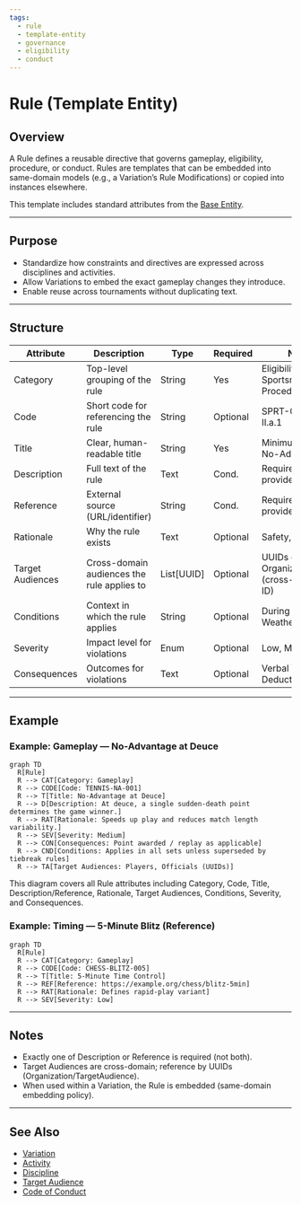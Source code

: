 ```yaml
---
tags:
  - rule
  - template-entity
  - governance
  - eligibility
  - conduct
---
```


# Rule (Template Entity)

## Overview

A Rule defines a reusable directive that governs gameplay, eligibility, procedure, or conduct. Rules are templates that can be embedded into same-domain models (e.g., a Variation’s Rule Modifications) or copied into instances elsewhere.

This template includes standard attributes from the [Base Entity](../../../foundation/base_entity.md).

---

## Purpose

- Standardize how constraints and directives are expressed across disciplines and activities.
- Allow Variations to embed the exact gameplay changes they introduce.
- Enable reuse across tournaments without duplicating text.

---

## Structure

| Attribute            | Description                                                                                           | Type        | Required | Notes / Example                                                                 |
| -------------------- | ----------------------------------------------------------------------------------------------------- | ----------- | -------- | ------------------------------------------------------------------------------- |
| Category             | Top-level grouping of the rule                                                                        | String      | Yes      | Eligibility, Gameplay, Sportsmanship, Equipment, Procedure                       |
| Code                 | Short code for referencing the rule                                                                   | String      | Optional | SPRT-01, ELIG-MIN-AGE, II.a.1                                                    |
| Title                | Clear, human-readable title                                                                            | String      | Yes      | Minimum Age Requirement, No-Advantage at Deuce                                   |
| Description          | Full text of the rule                                                                                 | Text        | Cond.    | Required if Reference is not provided                                            |
| Reference            | External source (URL/identifier)                                                                      | String      | Cond.    | Required if Description is not provided                                          |
| Rationale            | Why the rule exists                                                                                   | Text        | Optional | Safety, fairness, clarity                                                        |
| Target Audiences     | Cross-domain audiences the rule applies to                                                            | List[UUID]  | Optional | UUIDs of Organization/TargetAudience (cross-domain; reference by ID)             |
| Conditions           | Context in which the rule applies                                                                      | String      | Optional | During Competition, Hot Weather, Indoor Venues                                    |
| Severity             | Impact level for violations                                                                            | Enum        | Optional | Low, Medium, High, Critical                                                       |
| Consequences         | Outcomes for violations                                                                                | Text        | Optional | Verbal Warning, Point Deduction, Disqualification                                 |

---

## Example

### Example: Gameplay — No-Advantage at Deuce

```mermaid
graph TD
  R[Rule]
  R --> CAT[Category: Gameplay]
  R --> CODE[Code: TENNIS-NA-001]
  R --> T[Title: No-Advantage at Deuce]
  R --> D[Description: At deuce, a single sudden-death point determines the game winner.]
  R --> RAT[Rationale: Speeds up play and reduces match length variability.]
  R --> SEV[Severity: Medium]
  R --> CON[Consequences: Point awarded / replay as applicable]
  R --> CND[Conditions: Applies in all sets unless superseded by tiebreak rules]
  R --> TA[Target Audiences: Players, Officials (UUIDs)]
```

This diagram covers all Rule attributes including Category, Code, Title, Description/Reference, Rationale, Target Audiences, Conditions, Severity, and Consequences.

### Example: Timing — 5-Minute Blitz (Reference)

```mermaid
graph TD
  R[Rule]
  R --> CAT[Category: Gameplay]
  R --> CODE[Code: CHESS-BLITZ-005]
  R --> T[Title: 5-Minute Time Control]
  R --> REF[Reference: https://example.org/chess/blitz-5min]
  R --> RAT[Rationale: Defines rapid-play variant]
  R --> SEV[Severity: Low]
```

---

## Notes

- Exactly one of Description or Reference is required (not both).
- Target Audiences are cross-domain; reference by UUIDs (Organization/TargetAudience).
- When used within a Variation, the Rule is embedded (same-domain embedding policy).

---

## See Also

- [Variation](variation.md)
- [Activity](../activity.md)
- [Discipline](../../discipline.md)
- [Target Audience](../../../organization/target_audience.md)
- [Code of Conduct](../../../code_of_conduct/code_of_conduct.md)
